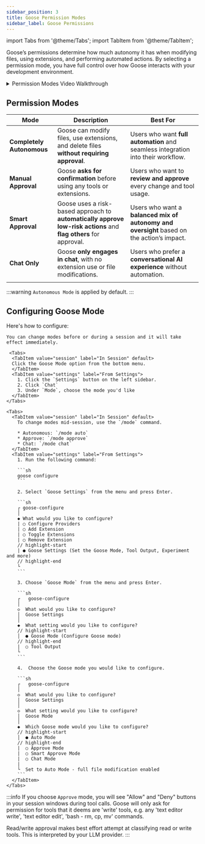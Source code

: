 ```yaml
---
sidebar_position: 3
title: Goose Permission Modes
sidebar_label: Goose Permissions
---
```


import Tabs from '@theme/Tabs';
import TabItem from '@theme/TabItem';

Goose’s permissions determine how much autonomy it has when modifying files, using extensions, and performing automated actions. By selecting a permission mode, you have full control over how Goose interacts with your development environment.

<details>
  <summary>Permission Modes Video Walkthrough</summary>
  <iframe
  class="aspect-ratio"
  src="https://www.youtube.com/embed/bMVFFnPS_Uk"
  title="Goose Permission Modes Explained"
  frameBorder="0"
  allow="accelerometer; autoplay; clipboard-write; encrypted-media; gyroscope; picture-in-picture"
  allowFullScreen
  ></iframe>
</details>

## Permission Modes

| Mode               | Description                                                                                           | Best For                                                                                   |
|--------------------|-------------------------------------------------------------------------------------------------------|--------------------------------------------------------------------------------------------|
| **Completely Autonomous**           | Goose can modify files, use extensions, and delete files **without requiring approval**.              | Users who want **full automation** and seamless integration into their workflow.           |
| **Manual Approval**| Goose **asks for confirmation** before using any tools or extensions.                                 | Users who want to **review and approve** every change and tool usage.                      |
| **Smart Approval** | Goose uses a risk-based approach to **automatically approve low-risk actions** and **flag others** for approval. | Users who want a **balanced mix of autonomy and oversight** based on the action’s impact. |
| **Chat Only**      | Goose **only engages in chat**, with no extension use or file modifications.                          | Users who prefer a **conversational AI experience** without automation.                    |
       |

:::warning
`Autonomous Mode` is applied by default.
:::

## Configuring Goose Mode

Here's how to configure:

<Tabs groupId="interface">
  <TabItem value="ui" label="Goose Desktop" default>

    You can change modes before or during a session and it will take effect immediately.

     <Tabs>
      <TabItem value="session" label="In Session" default>
      Click the Goose Mode option from the bottom menu. 
      </TabItem>
      <TabItem value="settings" label="From Settings">
        1. Click the `Settings` button on the left sidebar.
        2. Click `Chat`
        3. Under `Mode`, choose the mode you'd like
      </TabItem>
    </Tabs>   
  </TabItem>
  <TabItem value="cli" label="Goose CLI">

    <Tabs>
      <TabItem value="session" label="In Session" default>
        To change modes mid-session, use the `/mode` command.

        * Autonomous: `/mode auto`
        * Approve: `/mode approve`
        * Chat: `/mode chat`     
      </TabItem>
      <TabItem value="settings" label="From Settings">
        1. Run the following command:

        ```sh
        goose configure
        ```

        2. Select `Goose Settings` from the menu and press Enter.

        ```sh
        ┌ goose-configure
        │
        ◆ What would you like to configure?
        | ○ Configure Providers
        | ○ Add Extension
        | ○ Toggle Extensions
        | ○ Remove Extension
        // highlight-start
        | ● Goose Settings (Set the Goose Mode, Tool Output, Experiment and more)
        // highlight-end
        └
        ```

        3. Choose `Goose Mode` from the menu and press Enter.

        ```sh
        ┌   goose-configure
        │
        ◇  What would you like to configure?
        │  Goose Settings
        │
        ◆  What setting would you like to configure?
        // highlight-start
        │  ● Goose Mode (Configure Goose mode)
        // highlight-end
        |  ○ Tool Output
        └
        ```

        4.  Choose the Goose mode you would like to configure.

        ```sh
        ┌   goose-configure
        │
        ◇  What would you like to configure?
        │  Goose Settings
        │
        ◇  What setting would you like to configure?
        │  Goose Mode
        │
        ◆  Which Goose mode would you like to configure?
        // highlight-start
        │  ● Auto Mode
        // highlight-end
        |  ○ Approve Mode
        |  ○ Smart Approve Mode    
        |  ○ Chat Mode
        |
        └  Set to Auto Mode - full file modification enabled
        ```     
      </TabItem>
    </Tabs>
  </TabItem>
</Tabs>

  :::info
  If you choose `Approve` mode, you will see "Allow" and "Deny" buttons in your session windows during tool calls. 
  Goose will only ask for permission for tools that it deems are 'write' tools, e.g. any 'text editor write', 'text editor edit', 'bash - rm, cp, mv' commands. 
  
  Read/write approval makes best effort attempt at classifying read or write tools. This is interpreted by your LLM provider. 
  :::
